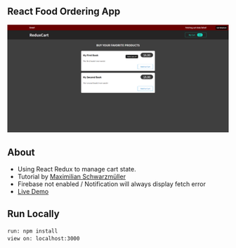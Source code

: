 ## React Food Ordering App

!["Redux Cart"](https://github.com/WebDevBernard/Redux-Store/blob/main/img/redux-store.png?raw=true)

## About

- Using React Redux to manage cart state.
- Tutorial by [Maximilian Schwarzmüller](https://www.udemy.com/course/react-the-complete-guide-incl-redux/)
- Firebase not enabled / Notification will always display fetch error
- [Live Demo](https://redux-store-two.vercel.app/)

## Run Locally

`run: npm install`<br/>
`view on: localhost:3000`
